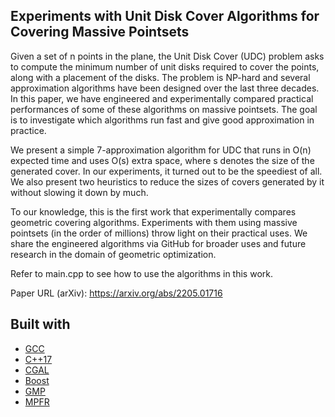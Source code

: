 ## Experiments with Unit Disk Cover Algorithms for Covering Massive Pointsets

Given a set of n points in the plane, the Unit Disk Cover (UDC) problem asks to compute the minimum number of unit disks required to cover the points, along with a placement of the disks. The problem is NP-hard and several approximation algorithms have been designed over the last three decades. In this paper, we have engineered and experimentally compared practical performances of some of these algorithms on massive pointsets. The goal is to investigate which algorithms run fast and give good approximation in practice.

We present a simple 7-approximation algorithm for UDC that runs in O(n) expected time and uses O(s) extra space, where s denotes the size of the generated cover. In our experiments, it turned out to be the speediest of all. We also present two heuristics to reduce the sizes of covers generated by it without slowing it down by much.

To our knowledge, this is the first work that experimentally compares geometric covering algorithms. Experiments with them using massive pointsets (in the order of millions) throw light on their practical uses. We share the engineered algorithms via GitHub for broader uses and future research in the domain of geometric optimization. 

Refer to main.cpp to see how to use the algorithms in this work.

Paper URL (arXiv): https://arxiv.org/abs/2205.01716

## Built with

* [GCC](https://gcc.gnu.org/)
* [C++17](https://en.cppreference.com/w/cpp/17)
* [CGAL](https://www.cgal.org/)
* [Boost](https://www.boost.org/)
* [GMP](https://gmplib.org/)
* [MPFR](https://www.mpfr.org/)


